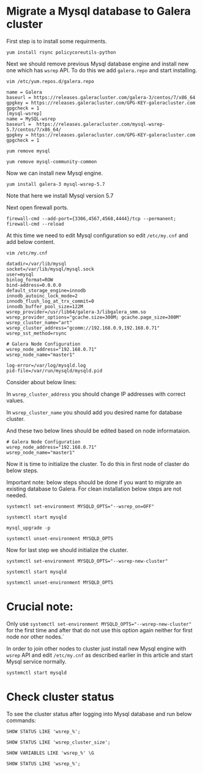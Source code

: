 # Migrate a Mysql database to Galera cluster
First step is to install some requirments.

`yum install rsync policycoreutils-python`

Next we should remove previous Mysql database engine and install new one which has `wsrep` API. To do this we add `galera.repo` and start installing.

`vim /etc/yum.repos.d/galera.repo`

```[galera]
name = Galera
baseurl = https://releases.galeracluster.com/galera-3/centos/7/x86_64
gpgkey = https://releases.galeracluster.com/GPG-KEY-galeracluster.com
gpgcheck = 1
[mysql-wsrep]
name = MySQL-wsrep
baseurl =  https://releases.galeracluster.com/mysql-wsrep-5.7/centos/7/x86_64/
gpgkey = https://releases.galeracluster.com/GPG-KEY-galeracluster.com
gpgcheck = 1
```

`yum remove mysql`

`yum remove mysql-community-common`

Now we can install new Mysql engine.

`yum install galera-3 mysql-wsrep-5.7`

Note that here we install Mysql version 5.7

Next open firewall ports.

`firewall-cmd --add-port={3306,4567,4568,4444}/tcp --permanent; firewall-cmd --reload`

At this time we need to edit Mysql configuration so edit `/etc/my.cnf` and add below content.

`vim /etc/my.cnf`

```[mysqld]
datadir=/var/lib/mysql
socket=/var/lib/mysql/mysql.sock
user=mysql
binlog_format=ROW
bind-address=0.0.0.0
default_storage_engine=innodb
innodb_autoinc_lock_mode=2
innodb_flush_log_at_trx_commit=0
innodb_buffer_pool_size=122M
wsrep_provider=/usr/lib64/galera-3/libgalera_smm.so
wsrep_provider_options="gcache.size=300M; gcache.page_size=300M"
wsrep_cluster_name="art"
wsrep_cluster_address="gcomm://192.168.0.9,192.168.0.71"
wsrep_sst_method=rsync

# Galera Node Configuration
wsrep_node_address="192.168.0.71"
wsrep_node_name="master1"

log-error=/var/log/mysqld.log
pid-file=/var/run/mysqld/mysqld.pid
```

Consider about below lines:

In `wsrep_cluster_address` you should change IP addresses with correct values.

In `wsrep_cluster_name` you should add you desired name for database cluster.

And these two below lines should be edited based on node informataion.

```
# Galera Node Configuration
wsrep_node_address="192.168.0.71"
wsrep_node_name="master1"
```

Now it is time to initialize the cluster. To do this in first node of claster do below steps.

Important note: below steps should be done if you want to migrate an existing database to Galera. For clean installation below steps are not needed.

`systemctl set-environment MYSQLD_OPTS="--wsrep_on=OFF"`

`systemctl start mysqld`

`mysql_upgrade -p`

`systemctl unset-environment MYSQLD_OPTS`

Now for last step we should initialize the cluster.

`systemctl set-environment MYSQLD_OPTS="--wsrep-new-cluster"`

`systemctl start mysqld`

`systemctl unset-environment MYSQLD_OPTS`

# Crucial note: 

Only use `systemctl set-environment MYSQLD_OPTS="--wsrep-new-cluster"` for the first time and after that do not use this option again neither for first node nor other nodes.`

In order to join other nodes to cluster just install new Mysql engine with `wsrep` API and edit `/etc/my.cnf` as described earlier in this article and start Mysql service normally.

`systemctl start mysqld`

# Check cluster status

To see the cluster status after logging into Mysql database and run below commands:

`SHOW STATUS LIKE 'wsrep_%';`

`SHOW STATUS LIKE 'wsrep_cluster_size';`

`SHOW VARIABLES LIKE 'wsrep_%' \G`

`SHOW STATUS LIKE 'wsrep_%';`
